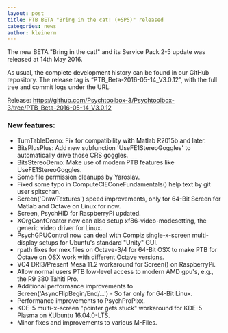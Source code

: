 ```yaml
---
layout: post
title: PTB BETA "Bring in the cat! (+SP5)" released
categories: news
author: kleinerm
---
```


The new BETA "Bring in the cat!" and its Service Pack 2-5 update was released at 14th May 2016.

As usual, the complete development history can be found in our GitHub repository. The release tag is “PTB_Beta-2016-05-14_V3.0.12”, with the full tree and commit logs under the URL:

Release: <https://github.com/Psychtoolbox-3/Psychtoolbox-3/tree/PTB_Beta-2016-05-14_V3.0.12>

### New features:

- TurnTableDemo: Fix for compatibility with Matlab R2015b and later.
- BitsPlusPlus: Add new subfunction 'UseFE1StereoGoggles' to automatically drive those CRS goggles.
- BitsStereoDemo: Make use of modern PTB features like UseFE1StereoGoggles.
- Some file permission cleanups by Yaroslav.
- Fixed some typo in ComputeCIEConeFundamentals() help text by git user spitschan.
- Screen('DrawTextures') speed improvements, only for 64-Bit Screen for Matlab and Octave on Linux for now.
- Screen, PsychHID for RaspberryPi updated.
- XOrgConfCreator now can also setup xf86-video-modesetting, the generic video driver for Linux.
- PsychGPUControl now can deal with Compiz single-x-screen multi-display setups for Ubuntu's standard "Unity" GUI.
- rpath fixes for mex files on Octave-3/4 for 64-Bit OSX to make PTB for Octave on OSX work with different Octave versions.
- VC4 DRI3/Present Mesa 11.2 workaround for Screen() on RaspberryPi.
- Allow normal users PTB low-level access to modern AMD gpu's, e.g., the R9 380 Tahiti Pro.
- Additional performance improvements to Screen('AsyncFlipBegin/End/...') - So far only for 64-Bit Linux.
- Performance improvements to PsychProPixx.
- KDE-5 multi-x-screen "pointer gets stuck" workaround for KDE-5 Plasma on KUbuntu 16.04.0-LTS.
- Minor fixes and improvements to various M-Files.
